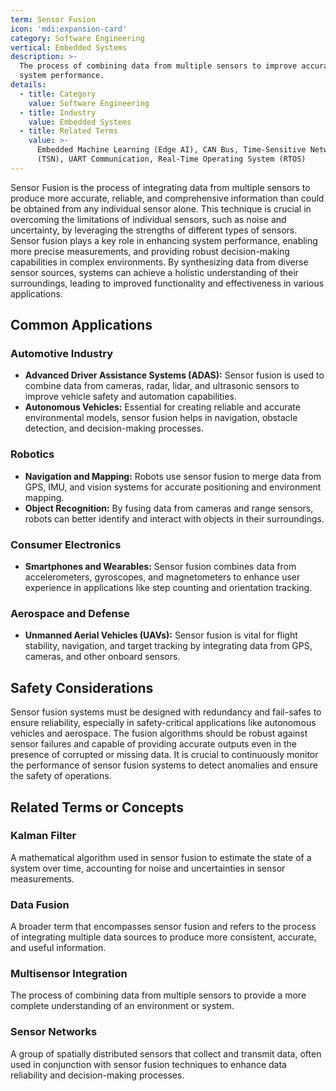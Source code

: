 ```yaml
---
term: Sensor Fusion
icon: 'mdi:expansion-card'
category: Software Engineering
vertical: Embedded Systems
description: >-
  The process of combining data from multiple sensors to improve accuracy and
  system performance.
details:
  - title: Category
    value: Software Engineering
  - title: Industry
    value: Embedded Systems
  - title: Related Terms
    value: >-
      Embedded Machine Learning (Edge AI), CAN Bus, Time-Sensitive Networking
      (TSN), UART Communication, Real-Time Operating System (RTOS)
---
```

Sensor Fusion is the process of integrating data from multiple sensors to produce more accurate, reliable, and comprehensive information than could be obtained from any individual sensor alone. This technique is crucial in overcoming the limitations of individual sensors, such as noise and uncertainty, by leveraging the strengths of different types of sensors. Sensor fusion plays a key role in enhancing system performance, enabling more precise measurements, and providing robust decision-making capabilities in complex environments. By synthesizing data from diverse sensor sources, systems can achieve a holistic understanding of their surroundings, leading to improved functionality and effectiveness in various applications.

## Common Applications

### Automotive Industry
- **Advanced Driver Assistance Systems (ADAS):** Sensor fusion is used to combine data from cameras, radar, lidar, and ultrasonic sensors to improve vehicle safety and automation capabilities.
- **Autonomous Vehicles:** Essential for creating reliable and accurate environmental models, sensor fusion helps in navigation, obstacle detection, and decision-making processes.

### Robotics
- **Navigation and Mapping:** Robots use sensor fusion to merge data from GPS, IMU, and vision systems for accurate positioning and environment mapping.
- **Object Recognition:** By fusing data from cameras and range sensors, robots can better identify and interact with objects in their surroundings.

### Consumer Electronics
- **Smartphones and Wearables:** Sensor fusion combines data from accelerometers, gyroscopes, and magnetometers to enhance user experience in applications like step counting and orientation tracking.

### Aerospace and Defense
- **Unmanned Aerial Vehicles (UAVs):** Sensor fusion is vital for flight stability, navigation, and target tracking by integrating data from GPS, cameras, and other onboard sensors.

## Safety Considerations

Sensor fusion systems must be designed with redundancy and fail-safes to ensure reliability, especially in safety-critical applications like autonomous vehicles and aerospace. The fusion algorithms should be robust against sensor failures and capable of providing accurate outputs even in the presence of corrupted or missing data. It is crucial to continuously monitor the performance of sensor fusion systems to detect anomalies and ensure the safety of operations.

## Related Terms or Concepts

### Kalman Filter
A mathematical algorithm used in sensor fusion to estimate the state of a system over time, accounting for noise and uncertainties in sensor measurements.

### Data Fusion
A broader term that encompasses sensor fusion and refers to the process of integrating multiple data sources to produce more consistent, accurate, and useful information.

### Multisensor Integration
The process of combining data from multiple sensors to provide a more complete understanding of an environment or system.

### Sensor Networks
A group of spatially distributed sensors that collect and transmit data, often used in conjunction with sensor fusion techniques to enhance data reliability and decision-making processes.

